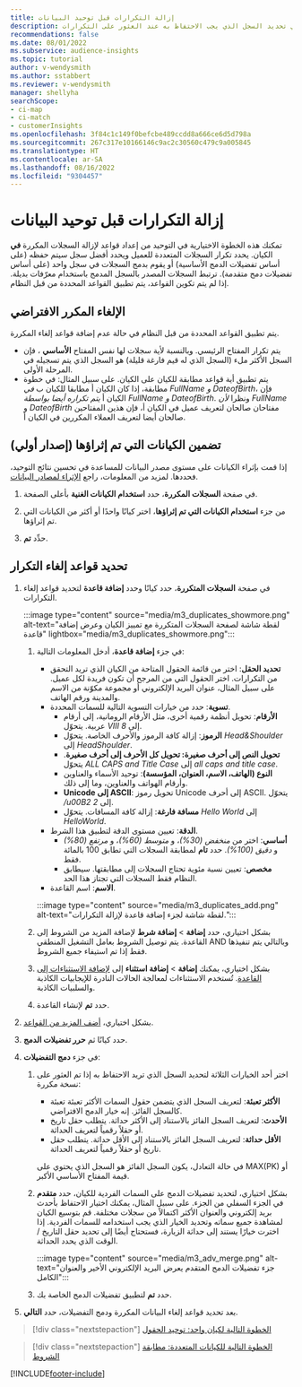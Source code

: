 ```yaml
---
title: إزالة التكرارات قبل توحيد البيانات
description: الخطوة الثانية في عملية التوحيد هي تحديد السجل الذي يجب الاحتفاظ به عند العثور على التكرارات.
recommendations: false
ms.date: 08/01/2022
ms.subservice: audience-insights
ms.topic: tutorial
author: v-wendysmith
ms.author: sstabbert
ms.reviewer: v-wendysmith
manager: shellyha
searchScope:
- ci-map
- ci-match
- customerInsights
ms.openlocfilehash: 3f84c1c149f0befcbe489ccdd8a666ce6d5d798a
ms.sourcegitcommit: 267c317e10166146c9ac2c30560c479c9a005845
ms.translationtype: HT
ms.contentlocale: ar-SA
ms.lasthandoff: 08/16/2022
ms.locfileid: "9304457"
---
```

# <a name="remove-duplicates-before-unifying-data"></a>إزالة التكرارات قبل توحيد البيانات

تمكنك هذه الخطوة الاختيارية في التوحيد من إعداد قواعد لإزالة السجلات المكررة **في** الكيان. يحدد تكرار السجلات المتعددة للعميل ويحدد أفضل سجل سيتم حفظه (على أساس تفضيلات الدمج الأساسية) أو يقوم بدمج السجلات في سجل واحد (على أساس تفضيلات دمج متقدمة). ترتبط السجلات المصدر بالسجل المدمج باستخدام معرّفات بديلة. إذا لم يتم تكوين القواعد، يتم تطبيق القواعد المحددة من قبل النظام.

## <a name="default-deduplication"></a>الإلغاء المكرر الافتراضي

يتم تطبيق القواعد المحددة من قبل النظام في حالة عدم إضافة قواعد إلغاء المكررة.

- يتم تكرار المفتاح الرئيسي.
  وبالنسبة لأية سجلات لها نفس المفتاح **الأساسي** ، فإن السجل الأكثر ملء (السجل الذي له قيم فارغة قليلة) هو السجل الذي يتم تسجيله في المرحلة الأولى.
- يتم تطبيق أية قواعد مطابقة للكيان على الكيان.
  على سبيل المثال: في خطوة مطابقة، إذا كان الكيان أ مطابقا للكيان ب *في FullName* *و DateofBirth*، فإن الكيان أ *يتم تكراره أيضا بواسطة FullName* *و DateofBirth*. ونظرا *لأن FullName* و *DateofBirth* مفتاحان صالحان لتعريف عميل في الكيان أ، فإن هذين المفتاحين صالحان أيضا لتعريف العملاء المكررين في الكيان أ.

## <a name="include-enriched-entities-preview"></a>تضمين الكيانات التي تم إثراؤها (إصدار أولي)

إذا قمت بإثراء الكيانات على مستوى مصدر البيانات للمساعدة في تحسين نتائج التوحيد، فحددها. لمزيد من المعلومات، راجع [الإثراء لمصادر البيانات](data-sources-enrichment.md).

1. في صفحة **السجلات المكررة**، حدد **استخدام الكيانات الغنية** بأعلى الصفحة.

1. من جزء **استخدام الكيانات التي تم إثراؤها**، اختر كيانًا واحدًا أو أكثر من الكيانات التي تم إثراؤها.

1. حدِّد **تم**.

## <a name="define-deduplication-rules"></a>تحديد قواعد إلغاء التكرار

1. في صفحة **السجلات المتكررة**، حدد كيانًا وحدد **إضافة قاعدة** لتحديد قواعد إلغاء التكرارات.

   :::image type="content" source="media/m3_duplicates_showmore.png" alt-text="لقطة شاشة لصفحة السجلات المتكررة مع تمييز الكيان وعرض إضافة قاعدة"  lightbox="media/m3_duplicates_showmore.png":::

   1. في جزء **إضافة قاعدة**، أدخل المعلومات التالية:
      - **تحديد الحقل**: اختر من قائمة الحقول المتاحة من الكيان الذي تريد التحقق من التكرارات. اختر الحقول التي من المرجح أن تكون فريدة لكل عميل. على سبيل المثال، عنوان البريد الإلكتروني أو مجموعة مكوّنة من الاسم والمدينة ورقم الهاتف.
      - **تسوية**: حدد من خيارات التسوية التالية للسمات المحددة.
        - **الأرقام**: تحويل أنظمة رقمية أخرى، مثل الأرقام الرومانية، إلى أرقام عربية. يتحوّل *VIII* إلى *8*.
        - **الرموز**: إزالة كافة الرموز والأحرف الخاصة. يتحوّل *Head&Shoulder* إلى *HeadShoulder*.
        - **تحويل النص إلى أحرف صغيرة: تحويل كل الأحرف إلى أحرف صغيرة**. يتحوّل *ALL CAPS and Title Case* إلى *all caps and title case*.
        - **النوع (الهاتف، الاسم، العنوان، المؤسسة)**: توحيد الأسماء والعناوين وأرقام الهواتف والعناوين، وما إلى ذلك.
        - **Unicode إلى ASCII**: تحويل رموز Unicode إلى أحرف ASCII. يتحوّل */u00B2* إلى *2*.
        - **مسافة فارغة**: إزالة كافة المسافات. يتحوّل *Hello   World* إلى *HelloWorld*.
      - **الدقة**: تعيين مستوى الدقة لتطبيق هذا الشرط.
        - **أساسي**: اختر من *منخفض (30%)*، و *متوسط (60%)*، و *مرتفع (80%)* و *دقيق (100%)*. حدد **تام** لمطابقة السجلات التي تطابق 100 بالمائة فقط.
        - **مخصص**: تعيين نسبة مئوية تحتاج السجلات إلى مطابقتها. سيطابق النظام فقط السجلات التي تجتاز هذا الحد.
      - **الاسم**: اسم القاعدة.

      :::image type="content" source="media/m3_duplicates_add.png" alt-text="لقطة شاشة لجزء إضافة قاعدة لإزالة التكرارات.":::

   1. بشكل اختياري، حدد **إضافة** > **إضافة شرط** لإضافة المزيد من الشروط إلى القاعدة. يتم توصيل الشروط بعامل التشغيل المنطقي AND وبالتالي يتم تنفيذها فقط إذا تم استيفاء جميع الشروط.

   1. بشكل اختياري، يمكنك **إضافة** > **إضافة استثناء** إلى [لإضافة الاستثناءات إلى القاعدة](match-entities.md#add-exceptions-to-a-rule). تُستخدم الاستثناءات لمعالجة الحالات النادرة للإيجابيات الكاذبة والسلبيات الكاذبة.

   1. حدد **تم** لإنشاء القاعدة.

1. بشكل اختياري، [أضف المزيد من القواعد](#define-deduplication-rules).

1. حدد كيانًا ثم **حرر تفضيلات الدمج**.

1. في جزء **دمج التفضيلات**:
   1. اختر أحد الخيارات الثلاثة لتحديد السجل الذي تريد الاحتفاظ به إذا تم العثور على نسخة مكررة:
      - **الأكثر تعبئة**: لتعريف السجل الذي يتضمن حقول السمات الأكثر تعبئة تعبئة كالسجل الفائز. إنه خيار الدمج الافتراضي.
      - **الأحدث**: لتعريف السجل الفائز بالاستناد إلى الأكثر حداثة. يتطلب حقل تاريخ أو حقلاً رقمياً لتعريف الحداثة.
      - **الأقل حداثة**: لتعريف السجل الفائز بالاستناد إلى الأقل حداثة. يتطلب حقل تاريخ أو حقلاً رقمياً لتعريف الحداثة.

      في حالة التعادل، يكون السجل الفائز هو السجل الذي يحتوي على MAX‏(PK) أو قيمة المفتاح الأساسي الأكبر.

   1. بشكل اختياري، لتحديد تفضيلات الدمج على السمات الفردية للكيان، حدد **متقدم** في الجزء السفلي من الجزء. على سبيل المثال، يمكنك اختيار الاحتفاظ بأحدث بريد إلكتروني والعنوان الأكثر اكتمالاً من سجلات مختلفة. قم بتوسيع الكيان لمشاهدة جميع سماته وتحديد الخيار الذي يجب استخدامه للسمات الفردية. إذا اخترت خيارًا يستند إلى حداثة الزيارة، فستحتاج أيضًا إلى تحديد حقل التاريخ / الوقت الذي يحدد الحداثة.

      :::image type="content" source="media/m3_adv_merge.png" alt-text="جزء تفضيلات الدمج المتقدم يعرض البريد الإلكتروني الأخير والعنوان الكامل":::

   1. حدد **تم** لتطبيق تفضيلات الدمج الخاصة بك.

1. بعد تحديد قواعد إلغاء البيانات المكررة ودمج التفضيلات، حدد **التالي**.
  
> [!div class="nextstepaction"]
> [الخطوة التالية لكيان واحد: توحيد الحقول](merge-entities.md)

> [!div class="nextstepaction"]
> [الخطوة التالية للكيانات المتعددة: مطابقة الشروط](match-entities.md)

[!INCLUDE[footer-include](includes/footer-banner.md)]
